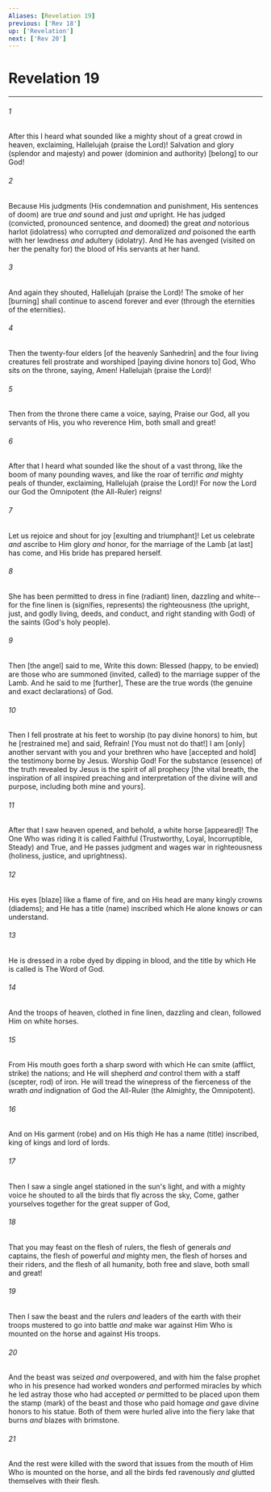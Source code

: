```yaml
---
Aliases: [Revelation 19]
previous: ['Rev 18']
up: ['Revelation']
next: ['Rev 20']
---
```

# Revelation 19

***


###### 1 


After this I heard what sounded like a mighty shout of a great crowd in heaven, exclaiming, Hallelujah (praise the Lord)! Salvation and glory (splendor and majesty) and power (dominion and authority) [belong] to our God! 


###### 2 


Because His judgments (His condemnation and punishment, His sentences of doom) are true _and_ sound and just _and_ upright. He has judged (convicted, pronounced sentence, and doomed) the great _and_ notorious harlot (idolatress) who corrupted _and_ demoralized _and_ poisoned the earth with her lewdness _and_ adultery (idolatry). And He has avenged (visited on her the penalty for) the blood of His servants at her hand. 


###### 3 


And again they shouted, Hallelujah (praise the Lord)! The smoke of her [burning] shall continue to ascend forever and ever (through the eternities of the eternities). 


###### 4 


Then the twenty-four elders [of the heavenly Sanhedrin] and the four living creatures fell prostrate and worshiped [paying divine honors to] God, Who sits on the throne, saying, Amen! Hallelujah (praise the Lord)! 


###### 5 


Then from the throne there came a voice, saying, Praise our God, all you servants of His, you who reverence Him, both small and great! 


###### 6 


After that I heard what sounded like the shout of a vast throng, like the boom of many pounding waves, and like the roar of terrific _and_ mighty peals of thunder, exclaiming, Hallelujah (praise the Lord)! For now the Lord our God the Omnipotent (the All-Ruler) reigns! 


###### 7 


Let us rejoice and shout for joy [exulting and triumphant]! Let us celebrate _and_ ascribe to Him glory _and_ honor, for the marriage of the Lamb [at last] has come, and His bride has prepared herself. 


###### 8 


She has been permitted to dress in fine (radiant) linen, dazzling and white--for the fine linen is (signifies, represents) the righteousness (the upright, just, and godly living, deeds, and conduct, and right standing with God) of the saints (God's holy people). 


###### 9 


Then [the angel] said to me, Write this down: Blessed (happy, to be envied) are those who are summoned (invited, called) to the marriage supper of the Lamb. And he said to me [further], These are the true words (the genuine and exact declarations) of God. 


###### 10 


Then I fell prostrate at his feet to worship (to pay divine honors) to him, but he [restrained me] and said, Refrain! [You must not do that!] I am [only] another servant with you and your brethren who have [accepted and hold] the testimony borne by Jesus. Worship God! For the substance (essence) of the truth revealed by Jesus is the spirit of all prophecy [the vital breath, the inspiration of all inspired preaching and interpretation of the divine will and purpose, including both mine and yours]. 


###### 11 


After that I saw heaven opened, and behold, a white horse [appeared]! The One Who was riding it is called Faithful (Trustworthy, Loyal, Incorruptible, Steady) and True, and He passes judgment and wages war in righteousness (holiness, justice, and uprightness). 


###### 12 


His eyes [blaze] like a flame of fire, and on His head are many kingly crowns (diadems); and He has a title (name) inscribed which He alone knows _or_ can understand. 


###### 13 


He is dressed in a robe dyed by dipping in blood, and the title by which He is called is The Word of God. 


###### 14 


And the troops of heaven, clothed in fine linen, dazzling and clean, followed Him on white horses. 


###### 15 


From His mouth goes forth a sharp sword with which He can smite (afflict, strike) the nations; and He will shepherd _and_ control them with a staff (scepter, rod) of iron. He will tread the winepress of the fierceness of the wrath _and_ indignation of God the All-Ruler (the Almighty, the Omnipotent). 


###### 16 


And on His garment (robe) and on His thigh He has a name (title) inscribed, king of kings and lord of lords. 


###### 17 


Then I saw a single angel stationed in the sun's light, and with a mighty voice he shouted to all the birds that fly across the sky, Come, gather yourselves together for the great supper of God, 


###### 18 


That you may feast on the flesh of rulers, the flesh of generals _and_ captains, the flesh of powerful _and_ mighty men, the flesh of horses and their riders, and the flesh of all humanity, both free and slave, both small and great! 


###### 19 


Then I saw the beast and the rulers _and_ leaders of the earth with their troops mustered to go into battle _and_ make war against Him Who is mounted on the horse and against His troops. 


###### 20 


And the beast was seized _and_ overpowered, and with him the false prophet who in his presence had worked wonders _and_ performed miracles by which he led astray those who had accepted _or_ permitted to be placed upon them the stamp (mark) of the beast and those who paid homage _and_ gave divine honors to his statue. Both of them were hurled alive into the fiery lake that burns _and_ blazes with brimstone. 


###### 21 


And the rest were killed with the sword that issues from the mouth of Him Who is mounted on the horse, and all the birds fed ravenously _and_ glutted themselves with their flesh.
